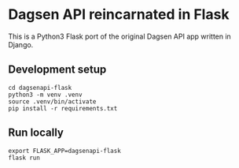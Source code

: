 # Dagsen API reincarnated in Flask
This is a Python3 Flask port of the original Dagsen API app written in Django.

## Development setup
	cd dagsenapi-flask
	python3 -m venv .venv
	source .venv/bin/activate
	pip install -r requirements.txt

## Run locally
	export FLASK_APP=dagsenapi-flask
	flask run